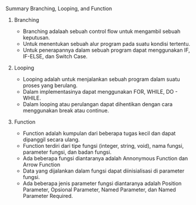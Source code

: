 Summary Branching, Looping, and Function

1. Branching
    - Branching adalaah sebuah control flow untuk mengambil sebuah keputusan.
    - Untuk menentukan sebuah alur program pada suatu kondisi tertentu.
    - Untuk penerapannya dalam sebuah program dapat menggunakan IF, IF-ELSE, dan Switch Case.

2. Looping
    - Looping adalah untuk menjalankan sebuah program dalam suatu proses yang berulang.
    - Dalam implementasinya dapat menggunakan FOR, WHILE, DO - WHILE.
    - Dalam looping atau perulangan dapat dihentikan dengan cara menggunakan break atau continue.

3. Function
    - Function adalah kumpulan dari beberapa tugas kecil dan dapat dipanggil secara ulang.
    - Function terdiri dari tipe fungsi (integer, string, void), nama fungsi, parameter fungsi, dan badan fungsi.
    - Ada beberapa fungsi diantaranya adalah Annonymous Function dan Arrow Function
    - Data yang dijalankan dalam fungsi dapat diinisialisasi di parameter fungsi.
    - Ada beberapa jenis parameter fungsi diantaranya adalah Position Parameter, Opsional Parameter, Named Parameter, dan Named Parameter Required.
